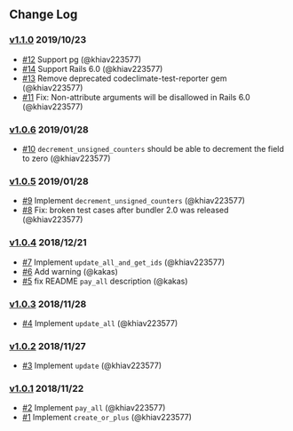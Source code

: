 ## Change Log

### [v1.1.0](https://github.com/khiav223577/atomically/compare/v1.0.6...v1.1.0) 2019/10/23
- [#12](https://github.com/khiav223577/atomically/pull/12) Support pg (@khiav223577)
- [#14](https://github.com/khiav223577/atomically/pull/14) Support Rails 6.0 (@khiav223577)
- [#13](https://github.com/khiav223577/atomically/pull/13) Remove deprecated codeclimate-test-reporter gem (@khiav223577)
- [#11](https://github.com/khiav223577/atomically/pull/11) Fix: Non-attribute arguments will be disallowed in Rails 6.0 (@khiav223577)

### [v1.0.6](https://github.com/khiav223577/atomically/compare/v1.0.5...v1.0.6) 2019/01/28
- [#10](https://github.com/khiav223577/atomically/pull/10) `decrement_unsigned_counters` should be able to decrement the field to zero (@khiav223577)

### [v1.0.5](https://github.com/khiav223577/atomically/compare/v1.0.4...v1.0.5) 2019/01/28
- [#9](https://github.com/khiav223577/atomically/pull/9) Implement `decrement_unsigned_counters` (@khiav223577)
- [#8](https://github.com/khiav223577/atomically/pull/8) Fix: broken test cases after bundler 2.0 was released (@khiav223577)

### [v1.0.4](https://github.com/khiav223577/atomically/compare/v1.0.3...v1.0.4) 2018/12/21
- [#7](https://github.com/khiav223577/atomically/pull/7) Implement `update_all_and_get_ids` (@khiav223577)
- [#6](https://github.com/khiav223577/atomically/pull/6) Add warning (@kakas)
- [#5](https://github.com/khiav223577/atomically/pull/5) fix README `pay_all` description (@kakas)

### [v1.0.3](https://github.com/khiav223577/atomically/compare/v1.0.2...v1.0.3) 2018/11/28
- [#4](https://github.com/khiav223577/atomically/pull/4) Implement `update_all` (@khiav223577)

### [v1.0.2](https://github.com/khiav223577/atomically/compare/v1.0.1...v1.0.2) 2018/11/27
- [#3](https://github.com/khiav223577/atomically/pull/3) Implement `update` (@khiav223577)

### [v1.0.1](https://github.com/khiav223577/atomically/compare/v1.0.0...v1.0.1) 2018/11/22
- [#2](https://github.com/khiav223577/atomically/pull/2) Implement `pay_all` (@khiav223577)
- [#1](https://github.com/khiav223577/atomically/pull/1) Implement `create_or_plus` (@khiav223577)
